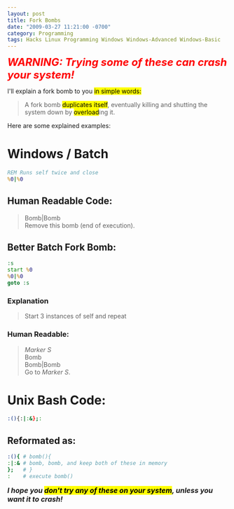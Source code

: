 ```yaml
---
layout: post
title: Fork Bombs
date: "2009-03-27 11:21:00 -0700"
category: Programming
tags: Hacks Linux Programming Windows Windows-Advanced Windows-Basic
---
```

<span style="font-size:x-large;color:red">***_WARNING: Trying some of these can crash your system!_***</span>

I'll explain a fork bomb to you <mark>in simple words:</mark>

> A fork bomb <mark>duplicates itself</mark>, eventually killing and shutting the system down by <mark>overload</mark>ing it.

Here are some explained examples:

<!--more-->

# Windows / Batch

```bat
REM Runs self twice and close
%0|%0
```

## Human Readable Code:


> Bomb|Bomb  
> Remove this bomb (end of execution).

## Better Batch Fork Bomb:

```bat
:s
start %0
%0|%0
goto :s
```

### Explanation

> Start 3 instances of self and repeat

### Human Readable:

> _Marker S_  
> Bomb  
> Bomb|Bomb  
> Go to _Marker S_.

# Unix Bash Code:

```bash
:(){:|:&};:
```

## Reformated as:

```bash
:(){ # bomb(){
:|:& # bomb, bomb, and keep both of these in memory
};   # }
:    # execute bomb()
```

***_<span style="font-size:medium">I hope you <mark>don't try any of these on your system</mark>, unless you want it to crash!</span>_***
